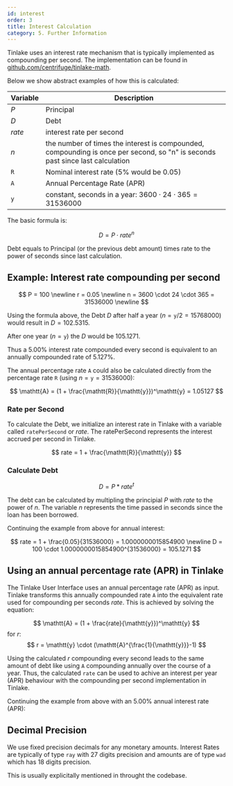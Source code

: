```yaml
---
id: interest
order: 3
title: Interest Calculation
category: 5. Further Information
---
```

Tinlake uses an interest rate mechanism that is typically implemented as compounding per second. The implementation can be found in [github.com/centrifuge/tinlake-math](https://github.com/centrifuge/tinlake-math).

Below we show abstract examples of how this is calculated:

| Variable | Description | 
|----------|-------------|
| $P$ | Principal |
| $D$ | Debt |
| $rate$ | interest rate per second |
| $n$ | the number of times the interest is compounded, compounding is once per second, so "n" is seconds past since last calculation|
| $\mathtt{R}$ | Nominal interest rate (5% would be 0.05) |
| $\mathtt{A}$ | Annual Percentage Rate (APR) |
| $\mathtt{y}$ | constant, seconds in a year: $3600 \cdot 24 \cdot 365 = 31536000$ | 

The basic formula is:
 
$$
D = P \cdot rate^{n}
$$

Debt equals to Principal (or the previous debt amount) times rate to the power of seconds since last calculation.

## Example: Interest rate compounding per second

$$
P = 100 \newline
r = 0.05 \newline
n = 3600 \cdot 24 \cdot 365 = 31536000 \newline 
$$

Using the formula above, the Debt $D$ after half a year 
$(n = \mathtt{y} / 2 = 15768000)$ would result in $D = 102.5315$.

After one year ($n = \mathtt{y}$) the $D$ would be $105.1271$.

Thus a 5.00% interest rate compounded every second is equivalent to an annually compounded rate of 5.127%. 

The annual percentage rate $\mathtt{A}$ could also be calculated directly from the percentage rate $\mathtt{R}$ (using $n = \mathtt{y} = 31536000$):

$$
\mathtt{A} = (1 + \frac{\mathtt{R}}{\mathtt{y}})^\mathtt{y} = 1.05127
$$

### Rate per Second 

To calculate the Debt, we initialize an interest rate in Tinlake with a variable called `ratePerSecond` or $rate$. The ratePerSecond represents the interest accrued per second in Tinlake.

$$
rate = 1 + \frac{\mathtt{R}}{\mathtt{y}}
$$


### Calculate Debt

$$
D = P * rate^t
$$

The debt can be calculated by multipling the principial $P$ with $rate$ to the power of $n$. The variable $n$ represents the time passed in seconds since the loan has been borrowed.

Continuing the example from above for annual interest:

$$
rate  = 1 + \frac{0.05}{31536000} = 1.0000000015854900 \newline
D = 100 \cdot 1.0000000015854900^{31536000} = 105.1271
$$

## Using an annual percentage rate (APR) in Tinlake

The Tinlake User Interface uses an annual percentage rate (APR) as input. Tinlake transforms this annually compounded rate $\mathtt{A}$ into the equivalent rate used for compounding per seconds $rate$. This is achieved by solving the equation:


$$
\mathtt{A} = (1 + \frac{rate}{\mathtt{y}})^\mathtt{y}
$$
for $r$:
$$
r = \mathtt{y} \cdot (\mathtt{A}^{\frac{1}{\mathtt{y}}}-1)
$$

Using the calculated $r$ compounding every second leads to the same amount of debt like using $\mathtt{A}$ compounding annually over the course of a year. Thus, the calculated `rate` can be used to achive an interest per year (APR) behaviour with the compounding per second implementation in Tinlake.

Continuing the example from above with an 5.00% annual interest rate (APR):

## Decimal Precision
We use fixed precision decimals for any monetary amounts. Interest Rates are typically of type `ray` with 27 digits precision and amounts are of type `wad` which has 18 digits precision. 

This is usually explicitally mentioned in throught the codebase.
